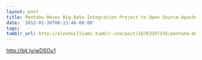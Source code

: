 ```yaml
---
layout: post
title: Pentaho Moves Big Data Integration Project to Open Source Apache
date: '2012-01-30T08:13:46-08:00'
tags: 
tumblr_url: http://alexhwilliams.tumblr.com/post/16763207336/pentaho-moves-big-data-integration-project-to-open
---
```

<p><a href="http://bit.ly/wDSOu1">http://bit.ly/wDSOu1</a></p>
